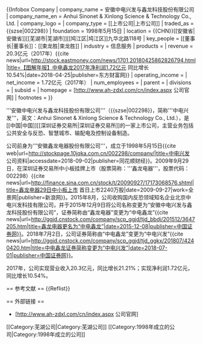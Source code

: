 {{Infobox Company 
| company_name     = 安徽中电兴发与鑫龙科技股份有限公司
| company_name_en  = Anhui Sinonet & Xinlong Science & Technology Co., Ltd.
| company_logo     = 
| company_type     = [[上市公司|上市公司]]
| traded_as        = {{szse|002298}}
| foundation       = 1998年5月15日
| location         = {{CHN}}[[安徽省|安徽省]][[芜湖市|芜湖市]][[鸠江区|鸠江区]]九华北路118号
| key_people       = [[董事长|董事长]]：[[束龙胜|束龙胜]]
| industry         = 信息服务
| products         = 
| revenue          = 20.3亿元（2017年）<ref name=nb>{{cite news|url=http://stock.eastmoney.com/news/1701,20180425862826794.html|title=【图解年报】中电鑫龙2017年净利润1.72亿元 同比增长10.54%|date=2018-04-25|publisher=东方财富网}}</ref>
| operating_income = 
| net_income       = 1.72亿元（2017年）<ref name=nb/>
| num_employees    = 
| parent           = 
| divisions        = 
| subsid           = 
| homepage         = [http://www.ah-zdxl.com/cn/index.aspx 公司官网]
| footnotes        = 
}}

'''安徽中电兴发与鑫龙科技股份有限公司'''（{{szse|002298}}，简称'''中电兴发'''，英文：Anhui Sinonet & Xinlong Science & Technology Co., Ltd.），是[[中国|中国]][[深圳证券交易所|深圳证券交易所]]的一家上市公司，主营业务包括公共安全与反恐、智慧城市、输配电及控制设备制造。

公司前身为'''安徽鑫龙电器股份有限公司'''，成立于1998年5月15日<ref>{{cite web|url=http://stockpage.10jqka.com.cn/002298/company/|title=中电兴发 公司资料|accessdate=2018-09-02|publisher=同花顺财经}}</ref>。2009年9月29日，在深圳证券交易所中小板挂牌上市（股票简称：'''鑫龙电器'''，股票代码：002298）<ref>{{cite news|url=http://finance.sina.com.cn/stock/t/20090927/17173068576.shtml|title=鑫龙电器29日中小板上市 首日上市2240万股|date=2009-09-27|work=全景网|publisher=新浪网}}</ref>。2015年8月，公司收购国内反恐领域知名企业北京中电兴发科技有限公司，并于2015年12月9日将公司名称变更为“安徽中电兴发与鑫龙科技股份有限公司”，证券简称由“鑫龙电器”变更为“中电鑫龙”<ref>{{cite news|url=http://ggjd.cnstock.com/company/scp_ggjd/tjd_bbdj/201512/3647205.htm|title=鑫龙电器更名为“中电鑫龙”|date=2015-12-08|publisher=中国证券网}}</ref>。2018年7月2日，公司证券简称由“中电鑫龙”变更为“中电兴发”<ref>{{cite news|url=http://ggjd.cnstock.com/company/scp_ggjd/tjd_ggkx/201807/4240420.htm|title=中电鑫龙证券简称变更为“中电兴发”|date=2018-07-01|publisher=中国证券网}}</ref>。

2017年，公司实现营业收入20.3亿元，同比增长21.21%；实现净利润1.72亿元，同比增长10.54%<ref name=nb/>。

== 参考文献 ==
{{Reflist}}

== 外部链接 ==
* [http://www.ah-zdxl.com/cn/index.aspx 公司官网]

[[Category:芜湖公司|Category:芜湖公司]]
[[Category:1998年成立的公司|Category:1998年成立的公司]]